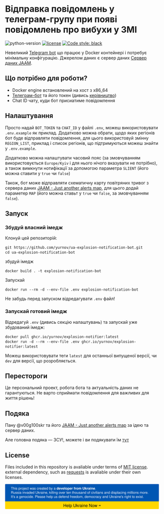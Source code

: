 # Відправка повідомлень у телеграм-групу при появі повідомлень про вибухи у ЗМІ
![python-version](https://img.shields.io/badge/python-3.12-blue.svg)
[![license](https://img.shields.io/badge/License-MIT-blue.svg)](LICENSE)
[![Code style: black](https://img.shields.io/badge/code%20style-black-000000.svg)](https://github.com/psf/black)

Невеликий [Telegram bot](https://core.telegram.org/bots/api) що працює у Docker контейнері і потребує мінімальну конфігурацію. Джерелом даних є сервер даних [Сервер даних JAAM](http://alerts.net.ua/).

## Що потрібно для роботи?
- Docker engine встановлений на хост з x86_64
- [Телеграм-бот](https://core.telegram.org/bots#6-botfather) та його токен (дивись [керівництво](https://core.telegram.org/bots/tutorial#obtain-your-bot-token))
- Chat ID чату, куди бот присиатиме повідомлення

## Налаштування
Просто надай `BOT_TOKEN` та `CHAT_ID` у файлі `.env`, можеш використовувати `.env.example` як приклад. Додатково можна обрати, щодо яких регіонів бот буде відправляти повідомлення, для цього використовуй змінну `REGION_LIST`, приклад і список регіонів, що підтримуються можеш знайти у `.env.example`.

Додатково можна налаштувати часовий пояс (за змовчуванням використовується `Europe/Kyiv` і для нього нічого вказувати не потрібно), а також вимкнути нотифікації за допомогою параметра `SLIENT` (його можна ставити у `true` чи `false`)

Також, бот може відправляти схематичну карту повітряних тривог з сервера даних [JAAM - Just another alerts map](https://github.com/J-A-A-M/ukraine_alarm_map), для цього додай параметер `MAP` (його можна ставьт у `true` чи `false`, за змовчуванням `false`).

## Запуск
### Збудуй власний імедж

Клонуй цей репозиторій:

```shell
git https://github.com/yurnov/ua-explosion-notification-bot.git
cd ua-explosion-notification-bot
```

збудуй імедж

```shell
docker build . -t explosion-notification-bot
```

Запускай

```shell
docker run --rm -d --env-file .env explosion-notification-bot
```

Не забудь перед запуском відредагувати `.env` файл!

### Запускай готовий імедж

Відредагуй `.env` (дивись секцію налаштувань) та запускай уже збудований імедж:

```shell
docker pull ghcr.io/yurnov/explosion-notifier:latest
docker run -d --rm --env-file .env ghcr.io/yurnov/explosion-notifier:latest
```

Можеш використовувати теги `latest` для останньої випущеної версії, чи `dev` для версії, що розробляється.


## Перестороги
Це персональний проект, робота бота та актуальність даних не гарантуються. Не варто сприймати повідомлення для важливих для життя рішень!

## Подяка
Пану @v00g100skr та його [JAAM - Just another alerts map](https://github.com/J-A-A-M/ukraine_alarm_map) за ідею та сервер даних.

Але головна подяка — ЗСУ!, можете і ви подякувати їм [тут](https://koloua.com/donate)

## License
Files included in this repository is avaliable under terms of [MIT license](LICENSE). external dependency, such as [requests](https://github.com/psf/requests) is avaliable under their own licenses.

[![Stand With Ukraine](https://raw.githubusercontent.com/vshymanskyy/StandWithUkraine/main/banner-direct-single.svg)](https://stand-with-ukraine.pp.ua)
